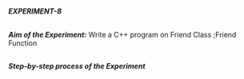 #
**_EXPERIMENT-8_**
##
**_Aim of the Experiment:_**
Write a C++ program on Friend Class ;Friend Function
##
**_Step-by-step process of the Experiment_**

